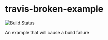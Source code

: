# travis-broken-example

[![Build Status](https://travis-ci.org/clarophil/travis-broken-example.svg?branch=master)](https://travis-ci.org/clarophil/travis-broken-example)

An example that will cause a build failure
